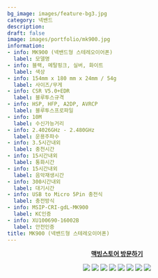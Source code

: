 ```yaml
---
bg_image: images/feature-bg3.jpg
category: 넥밴드
description: 
draft: false
image: images/portfolio/mk900.jpg
information:
- info: MK900 (넥밴드형 스테레오이어폰)
  label: 모델명 
- info: 블랙, 메탈핑크, 실버, 화이트
  label: 색상
- info: 154mm x 180 mm x 24mm / 54g
  label: 사이즈/무게 
- info: CSR V5.0+EDR
  label: 블루투스규격
- info: HSP, HFP, A2DP, AVRCP
  label: 블루투스프로파일
- info: 10M
  label: 수신가능거리
- info: 2.4026GHz - 2.480GHz
  label: 운용주파수
- info: 3.5시간내외
  label: 충천시간
- info: 15시간내외
  label: 통화시간 
- info: 15시간내외
  label: 음악재생시간 
- info: 300시간내외
  label: 대기시간 
- info: USB to Micro 5Pin 충전식 
  label: 충전방식 
- info: MSIP-CRI-gdL-MK900
  label: KC인증
- info: XU100690-16002B
  label: 안전인증
title: MK900 (넥밴드형 스테레오이어폰)
---
```

  
<a style='display: block; text-align: center;' href="https://smartstore.naver.com/macbing/products/712299864">**맥빙스토어 방문하기**</a>

<p align="center">
  <img src=/images/portfolio/C_1.jpg/>
  <img src=/images/portfolio/C_2.jpg/>
  <img src=/images/portfolio/C_3.jpg/>
  <img src=/images/portfolio/C_4.jpg/>
  <img src=/images/portfolio/C_5.jpg/>
  <img src=/images/portfolio/C_6.jpg/>
  <img src=/images/portfolio/C_7.jpg/>
  <img src=/images/portfolio/C_8.jpg/>
</p>